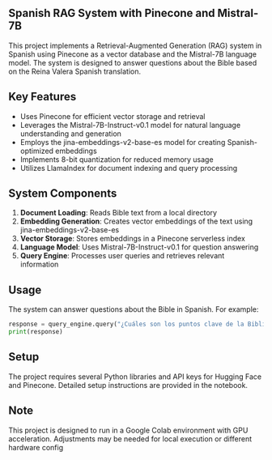 ## Spanish RAG System with Pinecone and Mistral-7B

This project implements a Retrieval-Augmented Generation (RAG) system in Spanish using Pinecone as a vector database and the Mistral-7B language model. The system is designed to answer questions about the Bible based on the Reina Valera Spanish translation.

## Key Features

- Uses Pinecone for efficient vector storage and retrieval
- Leverages the Mistral-7B-Instruct-v0.1 model for natural language understanding and generation
- Employs the jina-embeddings-v2-base-es model for creating Spanish-optimized embeddings
- Implements 8-bit quantization for reduced memory usage
- Utilizes LlamaIndex for document indexing and query processing

## System Components

1. **Document Loading**: Reads Bible text from a local directory
2. **Embedding Generation**: Creates vector embeddings of the text using jina-embeddings-v2-base-es
3. **Vector Storage**: Stores embeddings in a Pinecone serverless index
4. **Language Model**: Uses Mistral-7B-Instruct-v0.1 for question answering
5. **Query Engine**: Processes user queries and retrieves relevant information

## Usage

The system can answer questions about the Bible in Spanish. For example:

```python
response = query_engine.query("¿Cuáles son los puntos clave de la Biblia? - Traducción Reina Valera al Español")
print(response)
```

## Setup

The project requires several Python libraries and API keys for Hugging Face and Pinecone. Detailed setup instructions are provided in the notebook.

## Note

This project is designed to run in a Google Colab environment with GPU acceleration. Adjustments may be needed for local execution or different hardware config

